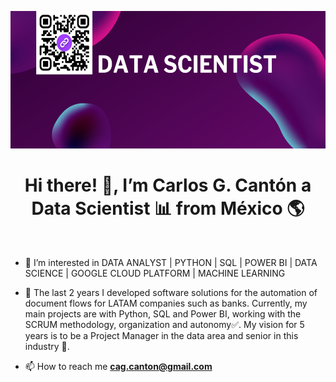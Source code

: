 <p align='center'>
  <img src="/data scientist.png" width="700" height="220">
</p>

  
<h1 align="center">Hi there! 👋, I’m Carlos G. Cantón a Data Scientist 📊 from México 🌎 </h1> <br>


- 👀 I’m interested in DATA ANALYST | PYTHON | SQL | POWER BI | DATA SCIENCE | GOOGLE CLOUD PLATFORM | MACHINE LEARNING
- 🌱 The last 2 years I developed software solutions for the automation of document flows for LATAM companies such as banks. Currently, my main projects are with Python, SQL and Power BI, working with the SCRUM methodology, organization and autonomy✅. My vision for 5 years is to be a Project Manager in the data area and senior in this industry 🦾.


- 📫 How to reach me **cag.canton@gmail.com**

<!---
CarlosCantonDS/CarlosCantonDS is a ✨ special ✨ repository because its `README.md` (this file) appears on your GitHub profile.
You can click the Preview link to take a look at your changes.
--->

